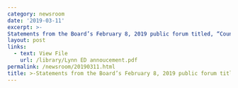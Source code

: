 ```yaml
---
category: newsroom
date: '2019-03-11'
excerpt: >-
Statements from the Board’s February 8, 2019 public forum titled, “Countering Terrorism while Protecting Privacy and Civil Liberties: Where do We Stand in 2019?”
layout: post
links:
  - text: View File
    url: /library/Lynn ED annoucement.pdf
permalink: /newsroom/20190311.html
title: >-Statements from the Board’s February 8, 2019 public forum titled, “Countering Terrorism while Protecting Privacy and Civil Liberties: Where do We Stand in 2019?”
---
```

